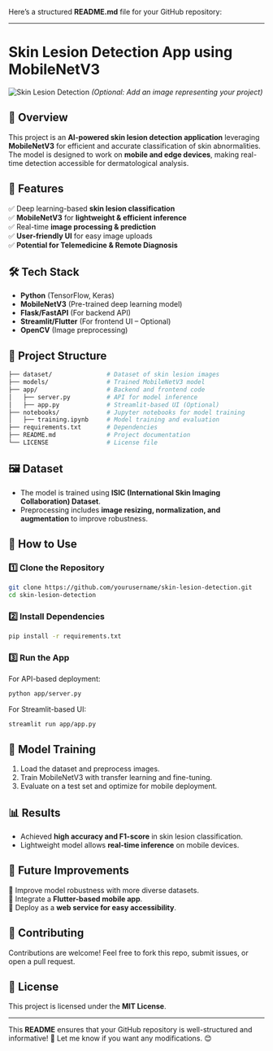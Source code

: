Here’s a structured **README.md** file for your GitHub repository:  

---

# **Skin Lesion Detection App using MobileNetV3**  

![Skin Lesion Detection]([https://i.postimg.cc/y8ZZtk5B/Skin-lesion.png]) *(Optional: Add an image representing your project)*  

## **📌 Overview**  
This project is an **AI-powered skin lesion detection application** leveraging **MobileNetV3** for efficient and accurate classification of skin abnormalities. The model is designed to work on **mobile and edge devices**, making real-time detection accessible for dermatological analysis.  

## **🚀 Features**  
✅ Deep learning-based **skin lesion classification**  
✅ **MobileNetV3** for **lightweight & efficient inference**  
✅ Real-time **image processing & prediction**  
✅ **User-friendly UI** for easy image uploads  
✅ **Potential for Telemedicine & Remote Diagnosis**  

## **🛠️ Tech Stack**  
- **Python** (TensorFlow, Keras)  
- **MobileNetV3** (Pre-trained deep learning model)  
- **Flask/FastAPI** (For backend API)  
- **Streamlit/Flutter** (For frontend UI – Optional)  
- **OpenCV** (Image preprocessing)  

## **📂 Project Structure**  
```bash
├── dataset/               # Dataset of skin lesion images
├── models/                # Trained MobileNetV3 model
├── app/                   # Backend and frontend code
│   ├── server.py          # API for model inference
│   ├── app.py             # Streamlit-based UI (Optional)
├── notebooks/             # Jupyter notebooks for model training
│   ├── training.ipynb     # Model training and evaluation
├── requirements.txt       # Dependencies
├── README.md              # Project documentation
└── LICENSE                # License file
```  

## **🖼️ Dataset**  
- The model is trained using **ISIC (International Skin Imaging Collaboration) Dataset**.  
- Preprocessing includes **image resizing, normalization, and augmentation** to improve robustness.  

## **📖 How to Use**  
### **1️⃣ Clone the Repository**  
```bash
git clone https://github.com/yourusername/skin-lesion-detection.git
cd skin-lesion-detection
```
### **2️⃣ Install Dependencies**  
```bash
pip install -r requirements.txt
```
### **3️⃣ Run the App**  
For API-based deployment:  
```bash
python app/server.py
```
For Streamlit-based UI:  
```bash
streamlit run app/app.py
```  

## **🧠 Model Training**  
1. Load the dataset and preprocess images.  
2. Train MobileNetV3 with transfer learning and fine-tuning.  
3. Evaluate on a test set and optimize for mobile deployment.  

## **📊 Results**  
- Achieved **high accuracy and F1-score** in skin lesion classification.  
- Lightweight model allows **real-time inference** on mobile devices.  

## **📌 Future Improvements**  
🔹 Improve model robustness with more diverse datasets.  
🔹 Integrate a **Flutter-based mobile app**.  
🔹 Deploy as a **web service for easy accessibility**.  

## **🤝 Contributing**  
Contributions are welcome! Feel free to fork this repo, submit issues, or open a pull request.  

## **📜 License**  
This project is licensed under the **MIT License**.  

---

This **README** ensures that your GitHub repository is well-structured and informative! 🚀 Let me know if you want any modifications. 😊
